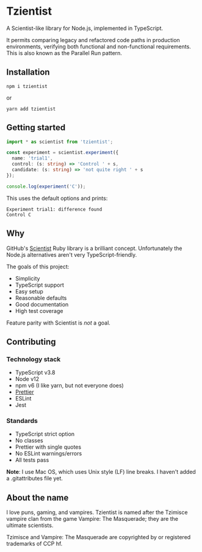 # Tzientist

A Scientist-like library for Node.js, implemented in TypeScript.

It permits comparing legacy and refactored code paths in production environments,
verifying both functional and non-functional requirements.
This is also known as the Parallel Run pattern.

## Installation

`npm i tzientist`

or

`yarn add tzientist`

## Getting started

```TypeScript
import * as scientist from 'tzientist';

const experiment = scientist.experiment({
  name: 'trial1',
  control: (s: string) => 'Control ' + s,
  candidate: (s: string) => 'not quite right ' + s
});

console.log(experiment('C'));
```

This uses the default options and prints:

```
Experiment trial1: difference found
Control C
```

## Why

GitHub's [Scientist](https://github.com/github/scientist) Ruby library is a brilliant concept. Unfortunately the Node.js alternatives aren't very TypeScript-friendly.

The goals of this project:

- Simplicity
- TypeScript support
- Easy setup
- Reasonable defaults
- Good documentation
- High test coverage

Feature parity with Scientist is _not_ a goal.

## Contributing

### Technology stack

- TypeScript v3.8
- Node v12
- npm v6 (I like yarn, but not everyone does)
- [Prettier](https://prettier.io/)
- ESLint
- Jest

### Standards

- TypeScript strict option
- No classes
- Prettier with single quotes
- No ESLint warnings/errors
- All tests pass

**Note**: I use Mac OS, which uses Unix style (LF) line breaks. I haven't added a .gitattributes file yet.

## About the name

I love puns, gaming, and vampires. Tzientist is named after the Tzimisce vampire clan from the game Vampire: The Masquerade; they are the ultimate scientists.

Tzimisce and Vampire: The Masquerade are copyrighted by or registered trademarks of CCP hf.
